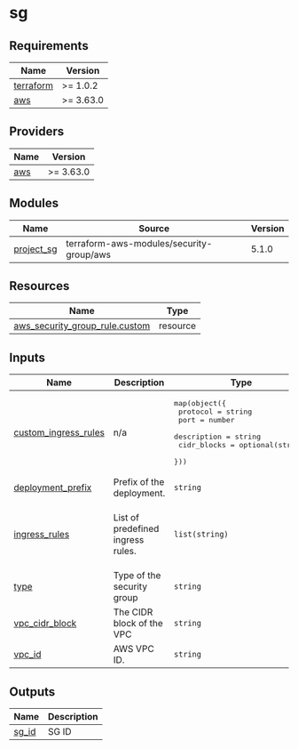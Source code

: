 # sg

<!-- BEGINNING OF PRE-COMMIT-TERRAFORM DOCS HOOK -->
## Requirements

| Name | Version |
|------|---------|
| <a name="requirement_terraform"></a> [terraform](#requirement\_terraform) | >= 1.0.2 |
| <a name="requirement_aws"></a> [aws](#requirement\_aws) | >= 3.63.0 |

## Providers

| Name | Version |
|------|---------|
| <a name="provider_aws"></a> [aws](#provider\_aws) | >= 3.63.0 |

## Modules

| Name | Source | Version |
|------|--------|---------|
| <a name="module_project_sg"></a> [project\_sg](#module\_project\_sg) | terraform-aws-modules/security-group/aws | 5.1.0 |

## Resources

| Name | Type |
|------|------|
| [aws_security_group_rule.custom](https://registry.terraform.io/providers/hashicorp/aws/latest/docs/resources/security_group_rule) | resource |

## Inputs

| Name | Description | Type | Default | Required |
|------|-------------|------|---------|:--------:|
| <a name="input_custom_ingress_rules"></a> [custom\_ingress\_rules](#input\_custom\_ingress\_rules) | n/a | <pre>map(object({<br>    protocol    = string<br>    port        = number<br>    description = string<br>    cidr_blocks = optional(string)<br>  }))</pre> | `{}` | no |
| <a name="input_deployment_prefix"></a> [deployment\_prefix](#input\_deployment\_prefix) | Prefix of the deployment. | `string` | `"terraform"` | no |
| <a name="input_ingress_rules"></a> [ingress\_rules](#input\_ingress\_rules) | List of predefined ingress rules. | `list(string)` | <pre>[<br>  "https-443-tcp",<br>  "http-80-tcp",<br>  "ssh-tcp"<br>]</pre> | no |
| <a name="input_type"></a> [type](#input\_type) | Type of the security group | `string` | `"terraform"` | no |
| <a name="input_vpc_cidr_block"></a> [vpc\_cidr\_block](#input\_vpc\_cidr\_block) | The CIDR block of the VPC | `string` | n/a | yes |
| <a name="input_vpc_id"></a> [vpc\_id](#input\_vpc\_id) | AWS VPC ID. | `string` | n/a | yes |

## Outputs

| Name | Description |
|------|-------------|
| <a name="output_sg_id"></a> [sg\_id](#output\_sg\_id) | SG ID |
<!-- END OF PRE-COMMIT-TERRAFORM DOCS HOOK -->
